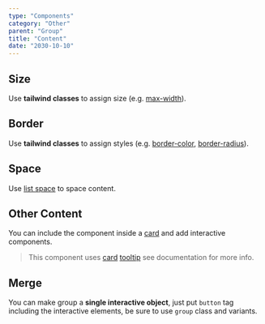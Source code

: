 ```yaml
---
type: "Components"
category: "Other"
parent: "Group"
title: "Content"
date: "2030-10-10"
---
```


## Size

Use **tailwind classes** to assign size (e.g. [max-width](https://tailwindcss.com/docs/max-width)).

<demo>
  <demoinline src="demos/components/group/size">
  </demoinline>
</demo>

## Border

Use **tailwind classes** to assign styles (e.g. [border-color](https://tailwindcss.com/docs/border-color), [border-radius](https://tailwindcss.com/docs/border-radius)).

<demo>
  <demoinline src="demos/components/group/border">
  </demoinline>
</demo>

## Space

Use [list space](/components/list/content#space) to space content.

<demo>
  <demoinline src="demos/components/group/space">
  </demoinline>
</demo>

## Other Content

You can include the component inside a [card](/components/card) and add interactive components.

> This component uses [card](/components/card) [tooltip](/components/tooltip) see documentation for more info.

<demo>
  <demoinline src="demos/components/group/content">
  </demoinline>
</demo>

## Merge

You can make group a **single interactive object**, just put `button` tag including the interactive elements, be sure to use `group` class and variants.

<demo>
  <demoinline src="demos/components/group/merge">
  </demoinline>
</demo>
